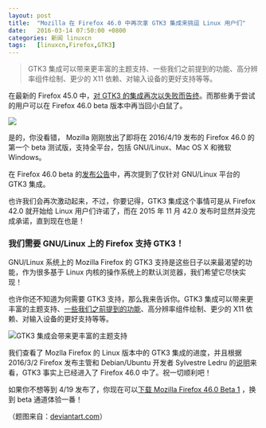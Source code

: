 ```yaml
---
layout: post
title:	"Mozilla 在 Firefox 46.0 中再次拿 GTK3 集成来挑逗 Linux 用户们"
date:	2016-03-14 07:50:00 +0800 
categories:	新闻 linuxcn 
tags:	[linuxcn,Firefox,GTK3]
---
```




> 
> GTK3 集成可以带来更丰富的主题支持、一些我们之前提到的功能、高分辨率组件绘制、更少的 X11 依赖、对输入设备的更好支持等等。
> 
> 
> 


在最新的 Firefox 45.0 中，[对 GTK3 的集成再次以失败而告终](http://news.softpedia.com/news/mozilla-firefox-45-0-now-available-for-download-linux-gtk3-integration-disabled-501496.shtml)。而那些勇于尝试的用户可以在 Firefox 46.0 beta 版本中再当回小白鼠了。


![](/Asserts/Images//attachment/album/201603/13/173204jgu3213fgx9b78fr.jpg)


是的，你没看错， Mozilla 刚刚放出了即将在 2016/4/19 发布的 Firefox 46.0 的第一个 beta 测试版，支持全平台，包括 GNU/Linux、Mac OS X 和微软 Windows。


在 Firefox 46.0 beta 的[发布公告](https://www.mozilla.org/en-US/firefox/46.0beta/releasenotes/)中，再次提到了仅针对 GNU/Linux 平台的 GTK3 集成。


也许我们会再次激动起来，不过，你要记得，GTK3 集成这个事情可是从 Firefox 42.0 就开始给 Linux 用户们许诺了，而在 2015 年 11 月 42.0 发布时显然并没完成承诺，直到现在也是！


### 我们需要 GNU/Linux 上的 Firefox 支持 GTK3！


GNU/Linux 系统上的 Mozilla Firefox 的 GTK3 支持是这些日子以来最渴望的功能，作为很多基于 Linux 内核的操作系统上的默认浏览器，我们希望它尽快实现！


也许你还不知道为何需要 GTK3 支持，那么我来告诉你。GTK3 集成可以带来更丰富的主题支持、[一些我们之前提到的功能](http://news.softpedia.com/news/mozilla-pushes-firefox-45-into-beta-promises-gtk3-integration-for-linux-again-499729.shtml)、高分辨率组件绘制、更少的 X11 依赖、对输入设备的更好支持等等。


![GTK3 集成会带来更丰富的主题支持](/Asserts/Images//attachment/album/201603/13/173206evz0lrb0r5lr5i0b.jpg)


我们查看了 Mozlla Firefox 的 Linux 版本中的 GTK3 集成的进度，并且根据 2016/3/2 Firefox 发布主管和 Debian/Ubuntu 开发者 Sylvestre Ledru 的[说明](https://bugzilla.mozilla.org/show_bug.cgi?id=1186003#c32)来看，GTK3 事实上已经进入了 Firefox 46.0 中了。祝一切顺利吧！


如果你不想等到 4/19 发布了，你现在可以[下载 Mozilla Firefox 46.0 Beta 1](http://linux.softpedia.com/get/Internet/HTTP-WWW-/Mozilla-Firefox-Stable-20864.shtml) ，换到 beta 通道体验一番！


（题图来自：[deviantart.com](http://mayonaka-ni-sakayume.deviantart.com/art/Firefox-54721640)）
